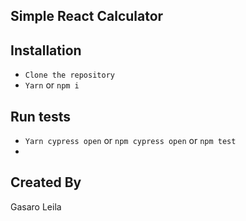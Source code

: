 ## Simple React Calculator

## Installation
* `Clone the repository`
* `Yarn` or `npm i`

## Run tests
* `Yarn cypress open` or `npm cypress open` or `npm test`
* 
## Created By
Gasaro Leila

